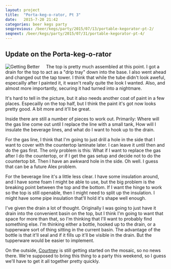 ```yaml
---
layout: project
title:  "Porta-keg-o-rator, Pt 3"
date:   2015-7-20 21:42
categories: beer kegs party
seqprevious: /beer/kegs/party/2015/07/13/portable-kegorator-pt-2/
seqnext: /beer/kegs/party/2015/07/31/portable-kegorator-pt-4/
---
```


## Update on the Porta-keg-o-rator

<span style="float:left; margin-right: 20px;">![Getting Better]({{site.baseurl}}/images/kegorator/kegorator-partial.png)</span>The top is pretty much assembled at this point. I got a drain for the top to act as a "drip tray" down into the base. I also went ahead and changed out the tap tower. I think that while the tube didn't look aweful, especailly after I painted it, it wasn't really quite the look I wanted. Also, and almost more importantly, securing it had turned into a nightmare.

It's hard to tell in the picture, but it also needs another coat of paint in a few places. Especailly on the top half, but I think the paint it's got now looks pretty good. A bit more and it'll be great.

Inside there are still a number of pieces to work out. Primarily: Where will the gas line come out until I replace the line with a small tank, How will I insulate the beverage lines, and what do I want to hook up to the drain.

For the gas line, I think that I'm going to just drill a hole in the side that I want to cover with the countertop laminate later. I can leave it until then and do the gas first. The only problem is this: What if I want to replace the gas after I do the countertop, or if I get the gas setup and decide not to do the countertop bit. Then I have an awkward hole in the side. Oh well. I guess that can be a future Alex problem.

For the beverage line it's a little less clear. I have some insulation around, and I have some foam I might be able to use, but the big problem is the breaking point between the top and the bottom. If I want the hinge to work so the top is still openable, then I might need to split up the insulation. I might have some pipe insulation that'll hold it's shape well enough.

I've given the drain a lot of thought. Originally I was going to just have it drain into the convenient basin on the top, but I think I'm going to want that space for more than that, so I'm thinking that I'll want to probably find something else. I'm thinking either a bottle, hooked up to the drain, or a tupperware sort of thing sitting in the current basin. The advantage of the bottle is that it'll seal and if it fills up it'll be visible in the drain. But the tupperware would be easier to implement.

On the outside, [Courtney](http://courtney.ives.mn) is still getting started on the mosaic, so no news there. We're supposed to bring this thing to a party this weekend, so I guess we'll have to get it all together pretty quickly.